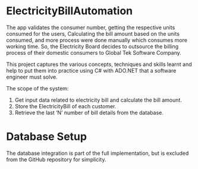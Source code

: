 # ElectricityBillAutomation

The app validates the consumer number, getting the respective units consumed for the users, Calculating the bill amount based on the units consumed, and more process were done manually which consumes more 
working time.  So, the Electricity Board decides to outsource the billing process of their domestic consumers to Global Tek Software Company. 

This project captures the various concepts, techniques and skills learnt and help to put them into practice using C# with ADO.NET that a software engineer must solve.

The scope of the system:
1. Get input data related to electricity bill and calculate the bill amount. 
2. Store the ElectricityBill of each customer.
3. Retrieve the last ‘N’ number of bill details from the database.

# Database Setup
The database integration is part of the full implementation, but is excluded from the GitHub repository for simplicity.
